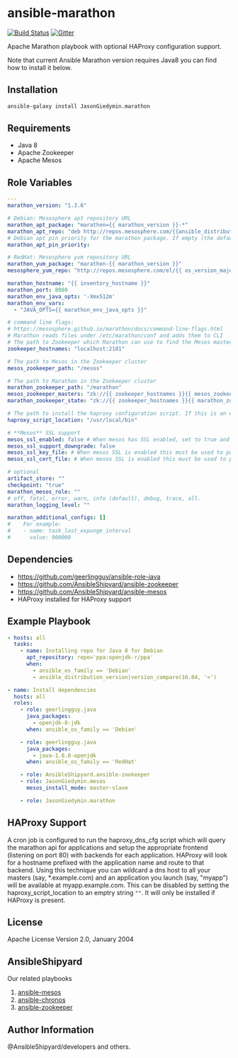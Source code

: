 ansible-marathon
=================

[![Build Status](https://travis-ci.org/AnsibleShipyard/ansible-marathon.svg?branch=master)](https://travis-ci.org/AnsibleShipyard/ansible-marathon)
[![Gitter](https://badges.gitter.im/gitterHQ/gitter.svg)](https://gitter.im/AnsibleShipyard/devs)

Apache Marathon playbook with optional HAProxy configuration support.

Note that current Ansible Marathon version requires Java8 you can find how to install it below.

Installation
-----------

```bash
ansible-galaxy install JasonGiedymin.marathon
```

Requirements
------------

 - Java 8
 - Apache Zookeeper
 - Apache Mesos

Role Variables
--------------

```yaml
---
marathon_version: "1.3.6"

# Debian: Mesosphere apt repository URL
marathon_apt_package: "marathon={{ marathon_version }}-*"
marathon_apt_repo: "deb http://repos.mesosphere.com/{{ansible_distribution|lower}} {{ansible_distribution_release|lower}} main"
# Debian apt pin priority for the marathon package. If empty (the default), no pin priority is used.
marathon_apt_pin_priority:

# RedHat: Mesosphere yum repository URL
marathon_yum_package: "marathon-{{ marathon_version }}"
mesosphere_yum_repo: "http://repos.mesosphere.com/el/{{ os_version_major }}/noarch/RPMS/{{ mesosphere_releases[os_version_major] }}"

marathon_hostname: "{{ inventory_hostname }}"
marathon_port: 8080
marathon_env_java_opts: '-Xmx512m'
marathon_env_vars:
  - "JAVA_OPTS={{ marathon_env_java_opts }}"

# command line flags:
# https://mesosphere.github.io/marathon/docs/command-line-flags.html
# Marathon reads files under /etc/marathon/conf and adds them to CLI
# The path to Zookeeper which Marathon can use to find the Mesos masters and use as a state store.
zookeeper_hostnames: "localhost:2181"

# The path to Mesos in the Zookeeper cluster
mesos_zookeeper_path: "/mesos"

# The path to Marathon in the Zookeeper cluster
marathon_zookeeper_path: "/marathon"
mesos_zookeeper_masters: "zk://{{ zookeeper_hostnames }}{{ mesos_zookeeper_path }}"
marathon_zookeeper_state: "zk://{{ zookeeper_hostnames }}{{ marathon_zookeeper_path }}"

# The path to install the haproxy configuration script. If this is an empty string ```""``` haproxy configuration will be disabled.
haproxy_script_location: "/usr/local/bin"

# **Mesos** SSL support
mesos_ssl_enabled: false # When mesos has SSL enabled, set to true and fill in other `mesos_ssl_` variables.
mesos_ssl_support_downgrade: false
mesos_ssl_key_file: # When mesos SSL is enabled this must be used to point to the SSL key file
mesos_ssl_cert_file: # When mesos SSL is enabled this must be used to point to the SSL certificate file

# optional
artifact_store: ""
checkpoint: "true"
marathon_mesos_role: ""
# off, fatal, error, warn, info (default), debug, trace, all.
marathon_logging_level: ""

marathon_additional_configs: []
#    For example:
#    - name: task_lost_expunge_interval
#      value: 900000
```

Dependencies
------------

 - https://github.com/geerlingguy/ansible-role-java
 - https://github.com/AnsibleShipyard/ansible-zookeeper
 - https://github.com/AnsibleShipyard/ansible-mesos
 - HAProxy installed for HAProxy support

Example Playbook
----------------

```yaml
- hosts: all
  tasks:
    - name: Installing repo for Java 8 for Debian
      apt_repository: repo='ppa:openjdk-r/ppa'
      when:
        - ansible_os_family == 'Debian'
        - ansible_distribution_version|version_compare(16.04, '<')

- name: Install dependencies
  hosts: all
  roles:
    - role: geerlingguy.java
      java_packages:
        - openjdk-8-jdk
      when: ansible_os_family == 'Debian'

    - role: geerlingguy.java
      java_packages:
        - java-1.8.0-openjdk
      when: ansible_os_family == 'RedHat'

    - role: AnsibleShipyard.ansible-zookeeper
    - role: JasonGiedymin.mesos
      mesos_install_mode: master-slave

    - role: JasonGiedymin.marathon
```

HAProxy Support
----------------

A cron job is configured to run the haproxy_dns_cfg script which will query
the marathon api for applications and setup the appropriate frontend (listening on port 80)
with backends for each application.
HAProxy will look for a hostname prefixed with the application name and route to that backend.
Using this technique you can wildcard a dns host to all your masters
(say, *.example.com) and an application you launch (say, "myapp") will be
available at myapp.example.com. This can be disabled by setting the haproxy_script_location
to an emptry string ```""```. It will only be installed if HAProxy is present.

License
-------

Apache License Version 2.0, January 2004

AnsibleShipyard
-------

Our related playbooks

1. [ansible-mesos](https://github.com/AnsibleShipyard/ansible-mesos)
1. [ansible-chronos](https://github.com/AnsibleShipyard/ansible-chronos)
1. [ansible-zookeeper](https://github.com/AnsibleShipyard/ansible-zookeeper)

Author Information
------------------

@AnsibleShipyard/developers and others.
